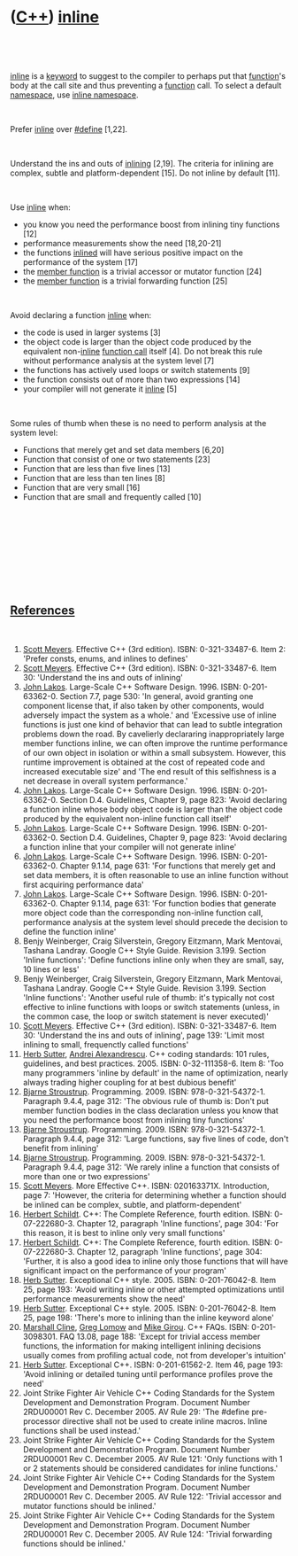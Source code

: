 



 

 

 

 

 

([C++](Cpp.htm)) [inline](CppInline.htm)
========================================

 

 

[inline](CppInline.htm) is a [keyword](CppKeyword.htm) to suggest to the
compiler to perhaps put that [function](CppFunction.htm)'s body at the
call site and thus preventing a [function](CppFunction.htm) call. To
select a default [namespace](CppNamespace.htm), use [inline
namespace](CppInlineNamespace.htm).

 

Prefer [inline](CppInline.htm) over [\#define](CppDefine.htm) \[1,22\].

 

Understand the ins and outs of [inlining](CppInline.htm) \[2,19\]. The
criteria for inlining are complex, subtle and platform-dependent \[15\].
Do not inline by default \[11\].

 

Use [inline](CppInline.htm) when:

-   you know you need the performance boost from inlining tiny functions
    \[12\]
-   performance measurements show the need \[18,20-21\]
-   the functions [inlined](CppInline.htm) will have serious positive
    impact on the performance of the system \[17\]
-   the [member function](CppMemberFunction.htm) is a trivial accessor
    or mutator function \[24\]
-   the [member function](CppMemberFunction.htm) is a trivial forwarding
    function \[25\]

 

Avoid declaring a function [inline](CppInline.htm) when:

-   the code is used in larger systems \[3\]
-   the object code is larger than the object code produced by the
    equivalent non-[inline](CppInline.htm) [function
    call](CppFunctionCall.htm) itself \[4\]. Do not break this rule
    without performance analysis at the system level \[7\]
-   the functions has actively used loops or switch statements \[9\]
-   the function consists out of more than two expressions \[14\]
-   your compiler will not generate it [inline](CppInline.htm) \[5\]

 

Some rules of thumb when these is no need to perform analysis at the
system level:

-   Functions that merely get and set data members \[6,20\]
-   Function that consist of one or two statements \[23\]
-   Function that are less than five lines \[13\]
-   Function that are less than ten lines \[8\]
-   Function that are very small \[16\]
-   Function that are small and frequently called \[10\]

 

 

 

 

 

[References](CppReferences.htm)
-------------------------------

 

1.  [Scott Meyers](CppScottMeyers.htm). Effective C++ (3rd edition).
    ISBN: 0-321-33487-6. Item 2: 'Prefer consts, enums, and inlines to
    defines'
2.  [Scott Meyers](CppScottMeyers.htm). Effective C++ (3rd edition).
    ISBN: 0-321-33487-6. Item 30: 'Understand the ins and outs of
    inlining'
3.  [John Lakos](CppJohnLakos.htm). Large-Scale C++ Software Design.
    1996. ISBN: 0-201-63362-0. Section 7.7, page 530: 'In general, avoid
    granting one component license that, if also taken by other
    components, would adversely impact the system as a whole.' and
    'Excessive use of inline functions is just one kind of behavior that
    can lead to subtle integration problems down the road. By cavelierly
    declararing inappropriately large member functions inline, we can
    often improve the runtime performance of our own object in isolation
    or within a small subsystem. However, this runtime improvement is
    obtained at the cost of repeated code and increased executable size'
    and 'The end result of this selfishness is a net decrease in overall
    system performance.'
4.  [John Lakos](CppJohnLakos.htm). Large-Scale C++ Software Design.
    1996. ISBN: 0-201-63362-0. Section D.4. Guidelines, Chapter 9, page
    823: 'Avoid declaring a function inline whose body object code is
    larger than the object code produced by the equivalent non-inline
    function call itself'
5.  [John Lakos](CppJohnLakos.htm). Large-Scale C++ Software Design.
    1996. ISBN: 0-201-63362-0. Section D.4. Guidelines, Chapter 9, page
    823: 'Avoid declaring a function inline that your compiler will not
    generate inline'
6.  [John Lakos](CppJohnLakos.htm). Large-Scale C++ Software Design.
    1996. ISBN: 0-201-63362-0. Chapter 9.1.14, page 631: 'For functions
    that merely get and set data members, it is often reasonable to use
    an inline function without first acquiring performance data'
7.  [John Lakos](CppJohnLakos.htm). Large-Scale C++ Software Design.
    1996. ISBN: 0-201-63362-0. Chapter 9.1.14, page 631: 'For function
    bodies that generate more object code than the corresponding
    non-inline function call, performance analysis at the system level
    should precede the decision to define the function inline'
8.  Benjy Weinberger, Craig Silverstein, Gregory Eitzmann, Mark
    Mentovai, Tashana Landray. Google C++ Style Guide. Revision 3.199.
    Section 'Inline functions': 'Define functions inline only when they
    are small, say, 10 lines or less'
9.  Benjy Weinberger, Craig Silverstein, Gregory Eitzmann, Mark
    Mentovai, Tashana Landray. Google C++ Style Guide. Revision 3.199.
    Section 'Inline functions': 'Another useful rule of thumb: it's
    typically not cost effective to inline functions with loops or
    switch statements (unless, in the common case, the loop or switch
    statement is never executed)'
10. [Scott Meyers](CppScottMeyers.htm). Effective C++ (3rd edition).
    ISBN: 0-321-33487-6. Item 30: 'Understand the ins and outs of
    inlining', page 139: 'Limit most inlining to small, frequenctly
    called functions'
11. [Herb Sutter](CppHerbSutter.htm), [Andrei
    Alexandrescu](CppAndreiAlexandrescu.htm). C++ coding standards: 101
    rules, guidelines, and best practices. 2005. ISBN: 0-32-111358-6.
    Item 8: 'Too many programmers 'inline by default' in the name of
    optimization, nearly always trading higher coupling for at best
    dubious benefit'
12. [Bjarne Stroustrup](CppBjarneStroustrup.htm). Programming. 2009.
    ISBN: 978-0-321-54372-1. Paragraph 9.4.4, page 312: 'The obvious
    rule of thumb is: Don't put member function bodies in the class
    declaration unless you know that you need the performance boost from
    inlining tiny functions'
13. [Bjarne Stroustrup](CppBjarneStroustrup.htm). Programming. 2009.
    ISBN: 978-0-321-54372-1. Paragraph 9.4.4, page 312: 'Large
    functions, say five lines of code, don't benefit from inlining'
14. [Bjarne Stroustrup](CppBjarneStroustrup.htm). Programming. 2009.
    ISBN: 978-0-321-54372-1. Paragraph 9.4.4, page 312: 'We rarely
    inline a function that consists of more than one or two expressions'
15. [Scott Meyers](CppScottMeyers.htm). More Effective C++.
    ISBN: 020163371X. Introduction, page 7: 'However, the criteria for
    determining whether a function should be inlined can be complex,
    subtle, and platform-dependent'
16. [Herbert Schildt](CppHerbertSchildt.htm). C++: The Complete
    Reference, fourth edition. ISBN: 0-07-222680-3. Chapter 12,
    paragraph 'Inline functions', page 304: 'For this reason, it is best
    to inline only very small functions'
17. [Herbert Schildt](CppHerbertSchildt.htm). C++: The Complete
    Reference, fourth edition. ISBN: 0-07-222680-3. Chapter 12,
    paragraph 'Inline functions', page 304: 'Further, it is also a good
    idea to inline only those functions that will have significant
    impact on the performance of your program'
18. [Herb Sutter](CppHerbSutter.htm). Exceptional C++ style. 2005.
    ISBN: 0-201-76042-8. Item 25, page 193: 'Avoid writing inline or
    other attempted optimizations until performance measurements show
    the need'
19. [Herb Sutter](CppHerbSutter.htm). Exceptional C++ style. 2005.
    ISBN: 0-201-76042-8. Item 25, page 198: 'There's more to inlining
    than the inline keyword alone'
20. [Marshall Cline](CppMarshallCline.htm), [Greg
    Lomow](CppGregLomow.htm) and [Mike Girou](CppMikeGirou.htm).
    C++ FAQs. ISBN: 0-201-3098301. FAQ 13.08, page 188: 'Except for
    trivial access member functions, the information for making
    intelligent inlining decisions usually comes from profiling actual
    code, not from developer's intuition'
21. [Herb Sutter](CppHerbSutter.htm). Exceptional C++.
    ISBN: 0-201-61562-2. Item 46, page 193: 'Avoid inlining or detailed
    tuning until performance profiles prove the need'
22. Joint Strike Fighter Air Vehicle C++ Coding Standards for the System
    Development and Demonstration Program. Document Number 2RDU00001
    Rev C. December 2005. AV Rule 29: 'The \#define pre-processor
    directive shall not be used to create inline macros. Inline
    functions shall be used instead.'
23. Joint Strike Fighter Air Vehicle C++ Coding Standards for the System
    Development and Demonstration Program. Document Number 2RDU00001
    Rev C. December 2005. AV Rule 121: 'Only functions with 1 or 2
    statements should be considered candidates for inline functions.'
24. Joint Strike Fighter Air Vehicle C++ Coding Standards for the System
    Development and Demonstration Program. Document Number 2RDU00001
    Rev C. December 2005. AV Rule 122: 'Trivial accessor and mutator
    functions should be inlined.'
25. Joint Strike Fighter Air Vehicle C++ Coding Standards for the System
    Development and Demonstration Program. Document Number 2RDU00001
    Rev C. December 2005. AV Rule 124: 'Trivial forwarding functions
    should be inlined.'

 

 

 

 

 





 



